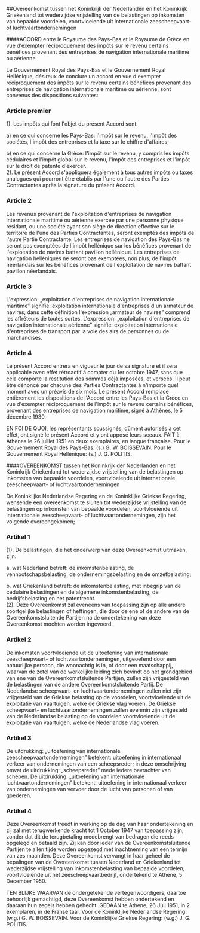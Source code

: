 <meta http-equiv='Content-Type' content='text/html; charset=utf-8' />

##Overeenkomst tussen het Koninkrijk der Nederlanden en het Koninkrijk Griekenland tot wederzijdse vrijstelling van de belastingen op inkomsten van bepaalde voordelen, voortvloeiende uit internationale zeescheepvaart- of luchtvaartondernemingen

####ACCORD entre le Royaume des Pays-Bas et le Royaume de Grèce en vue d'exempter réciproquement des impôts sur le revenu certains bénéfices provenant des entreprises de navigation internationale maritime ou aérienne

Le Gouvernement Royal des Pays-Bas et le Gouvernement Royal Hellénique, désireux de conclure un accord en vue d'exempter réciproquement des impôts sur le revenu certains bénéfices provenant des entreprises de navigation internationale maritime ou aérienne, sont convenus des dispositions suivantes:    

### Article  premier  

1).  Les impôts qui font l'objet du présent Accord sont: 

a) en ce qui concerne les Pays-Bas: l'impôt sur le revenu, l'impôt des sociétés, l'impôt des entreprises et la taxe sur le chiffre d'affaires;  

b) en ce qui concerne la Grèce: l'impôt sur le revenu, y compris les impôts cédulaires et l'impôt global sur le revenu, l'impôt des entreprises et l'impôt sur le droit de patente d'exercer.     
2).  Le présent Accord s'appliquera également à tous autres impôts ou taxes analogues qui pourront être établis par l'une ou l'autre des Parties Contractantes après la signature du présent Accord.   

### Article  2  

Les revenus provenant de l'exploitation d'entreprises de navigation internationale maritime ou aérienne exercée par une personne physique résidant, ou une société ayant son siège de direction effective sur le territoire de l'une des Parties Contractantes, seront exemptés des impôts de l'autre Partie Contractante. Les entreprises de navigation des Pays-Bas ne seront pas exemptées de l'impôt hellénique sur les bénéfices provenant de l'exploitation de navires battant pavillon hellénique. Les entreprises de navigation helléniques ne seront pas exemptées, non plus, de l'impôt néerlandais sur les bénéfices provenant de l'exploitation de navires battant pavillon néerlandais.  

### Article  3  

L'expression: „exploitation d'entreprises de navigation internationale maritime” signifie: exploitation internationale d'entreprises d'un armateur de navires; dans cette définition l'expression „armateur de navires” comprend les affréteurs de toutes sortes. L'expression: „exploitation d'entreprises de navigation internationale aérienne” signifie: exploitation internationale d'entreprises de transport par la voie des airs de personnes ou de marchandises.  

### Article  4  

Le présent Accord entrera en vigueur le jour de sa signature et il sera applicable avec effet rétroactif à compter du 1er octobre 1947, sans que cela comporte la restitution des sommes déjà imposées, et versées. Il peut être dénoncé par chacune des Parties Contractantes à n'importe quel moment avec un préavis de six mois. Le présent Accord remplace entièrement les dispositions de l'Accord entre les Pays-Bas et la Grèce en vue d'exempter réciproquement de l'impôt sur le revenu certains bénéfices, provenant des entreprises de navigation maritime, signé à Athènes, le 5 décembre 1930.  

EN FOI DE QUOI, les représentants soussignés, dûment autorisés à cet effet, ont signé le présent Accord et y ont apposé leurs sceaux. FAIT à Athènes le 26 juillet 1951 en deux exemplaires, en langue française. Pour le Gouvernement Royal des Pays-Bas: (s.) G. W. BOISSEVAIN. Pour le Gouvernement Royal Hellénique: (s.) J. G. POLITIS.  

####OVEREENKOMST tussen het Koninkrijk der Nederlanden en het Koninkrijk Griekenland tot wederzijdse vrijstelling van de belastingen op inkomsten van bepaalde voordelen, voortvloeiende uit internationale zeescheepvaart- of luchtvaartondernemingen

De Koninklijke Nederlandse Regering en de Koninklijke Griekse Regering, wensende een overeenkomst te sluiten tot wederzijdse vrijstelling van de belastingen op inkomsten van bepaalde voordelen, voortvloeiende uit internationale zeescheepvaart- of luchtvaartondernemingen, zijn het volgende overeengekomen;    

### Artikel  1  

(1).  De belastingen, die het onderwerp van deze Overeenkomst uitmaken, zijn: 

a. wat Nederland betreft: de inkomstenbelasting, de vennootschapsbelasting, de ondernemingsbelasting en de omzetbelasting;  

b. wat Griekenland betreft: de inkomstenbelasting, met inbegrip van de cedulaire belastingen en de algemene inkomstenbelasting, de bedrijfsbelasting en het patentrecht.     
(2).  Deze Overeenkomst zal eveneens van toepassing zijn op alle andere soortgelijke belastingen of heffingen, die door de ene of de andere van de Overeenkomstsluitende Partijen na de ondertekening van deze Overeenkomst mochten worden ingevoerd.   

### Artikel  2  

De inkomsten voortvloeiende uit de uitoefening van internationale zeescheepvaart- of luchtvaartondernemingen, uitgeoefend door een natuurlijke persoon, die woonachtig is in, of door een maatschappij, waarvan de zetel van de werkelijke leiding zich bevindt op het grondgebied van ene van de Overeenkomstsluitende Partijen, zullen zijn vrijgesteld van de belastingen van de andere Overeenkomstsluitende Partij. De Nederlandse scheepvaart- en luchtvaartondernemingen zullen niet zijn vrijgesteld van de Griekse belasting op de voordelen, voortvloeiende uit de exploitatie van vaartuigen, welke de Griekse vlag voeren. De Griekse scheepvaart- en luchtvaartondernemingen zullen evenmin zijn vrijgesteld van de Nederlandse belasting op de voordelen voortvloeiende uit de exploitatie van vaartuigen, welke de Nederlandse vlag voeren.  

### Artikel  3  

De uitdrukking: „uitoefening van internationale zeescheepvaartondernemingen” betekent: uitoefening in internationaal verkeer van ondernemingen van een scheepsreder; in deze omschrijving omvat de uitdrukking: „scheepsreder” mede iedere bevrachter van schepen. De uitdrukking: „uitoefening van internationale luchtvaartondernemingen” betekent: uitoefening in internationaal verkeer van ondernemingen van vervoer door de lucht van personen of van goederen.  

### Artikel  4  

Deze Overeenkomst treedt in werking op de dag van haar ondertekening en zij zal met terugwerkende kracht tot 1 October 1947 van toepassing zijn, zonder dat dit de terugbetaling medebrengt van bedragen die reeds opgelegd en betaald zijn. Zij kan door ieder van de Overeenkomstsluitende Partijen te allen tijde worden opgezegd met inachtneming van een termijn van zes maanden. Deze Overeenkomst vervangt in haar geheel de bepalingen van de Overeenkomst tussen Nederland en Griekenland tot wederzijdse vrijstelling van inkomstenbelasting van bepaalde voordelen, voortvloeiende uit het zeescheepvaartbedrijf, ondertekend te Athene, 5 December 1950.  

TEN BLIJKE WAARVAN de ondergetekende vertegenwoordigers, daartoe behoorlijk gemachtigd, deze Overeenkomst hebben ondertekend en daaraan hun zegels hebben gehecht. GEDAAN te Athene, 26 Juli 1951, in 2 exemplaren, in de Franse taal. Voor de Koninklijke Nederlandse Regering: (w.g.) G. W. BOISSEVAIN. Voor de Koninklijke Griekse Regering: (w.g.) J. G. POLITIS.  

